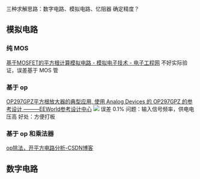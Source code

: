 三种求解思路：数字电路、模拟电路、忆阻器
确定精度？
## 模拟电路
### 纯 MOS
[基于MOSFET的平方根计算模拟电路 - 模拟电子技术 - 电子工程网](https://www.eechina.com/thread-3068-1-1.html)
不好实际验证，误差基于 MOS 管
### 基于 op
[OP297GPZ平方根放大器的典型应用, 使用 Analog Devices 的 OP297GPZ 的参考设计 ———EEWorld参考设计中心](https://www.eeworld.com.cn/RDesigns_detail/49437)
![](https://raw.githubusercontent.com/acdefg/cdn/main/obsidian/202411142204982.png?token=ALRC6IXCQK5HHLU46NAKAHDHGYB3K)
误差 0.1%
问题：输入信号频率，供电电压高
好处：方便打板
### 基于 op 和乘法器
[op除法，开平方电路分析-CSDN博客](https://blog.csdn.net/gtkknd/article/details/90017431)

## 数字电路
